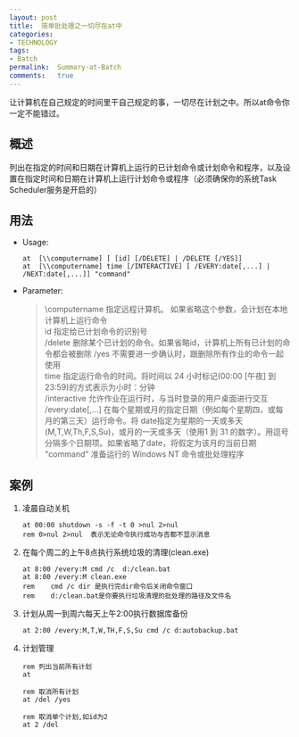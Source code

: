 ```yaml
---
layout:	post
title:	简单批处理之一切尽在at中
categories:
- TECHNOLOGY
tags:
- Batch
permalink:  Summary-at-Batch
comments:	true
---
```

让计算机在自己规定的时间里干自己规定的事，一切尽在计划之中。所以at命令你一定不能错过。
<!-- more -->


## 概述
列出在指定的时间和日期在计算机上运行的已计划命令或计划命令和程序，以及设置在指定时间和日期在计算机上运行计划命令或程序（必须确保你的系统Task Scheduler服务是开启的）


## 用法

* Usage:

	```batch
	at  [\\computername] [ [id] [/DELETE] | /DELETE [/YES]]
	at  [\\computername] time [/INTERACTIVE] [ /EVERY:date[,...] | /NEXT:date[,...]] "command"
	```
* Parameter:  
	> \\computername    指定远程计算机。 如果省略这个参数，会计划在本地计算机上运行命令  
	> id                指定给已计划命令的识别号  
	> /delete           删除某个已计划的命令。如果省略id，计算机上所有已计划的命令都会被删除
	> /yes              不需要进一步确认时，跟删除所有作业的命令一起使用  
	> time              指定运行命令的时间。将时间以 24 小时标记(00:00 [午夜] 到 23:59)的方式表示为小时：分钟  
	> /interactive      允许作业在运行时，与当时登录的用户桌面进行交互  
	> /every:date[,...] 在每个星期或月的指定日期（例如每个星期四，或每月的第三天）运行命令。将 date指定为星期的一天或多天(M,T,W,Th,F,S,Su)，或月的一天或多天（使用1 到 31 的数字）。用逗号分隔多个日期项。如果省略了date，将假定为该月的当前日期   
	> "command"        准备运行的 Windows NT 命令或批处理程序


## 案例

1. 凌晨自动关机

	```batch
	at 00:00 shutdown -s -f -t 0 >nul 2>nul
	rem 0>nul 2>nul  表示无论命令执行成功与否都不显示消息
	```
2. 在每个周二的上午8点执行系统垃圾的清理(clean.exe)

	```batch
	at 8:00 /every:M cmd /c  d:/clean.bat  
	at 8:00 /every:M clean.exe
	rem    cmd /c dir 是执行完dir命令后关闭命令窗口
	rem    d:/clean.bat是你要执行垃圾清理的批处理的路径及文件名
	```
3. 计划从周一到周六每天上午2:00执行数据库备份

	```batch
	at 2:00 /every:M,T,W,TH,F,S,Su cmd /c d:autobackup.bat
	```
4. 计划管理

	```batch
	rem 列出当前所有计划
	at

	rem 取消所有计划
	at /del /yes

	rem 取消单个计划,如id为2
	at 2 /del
	```
